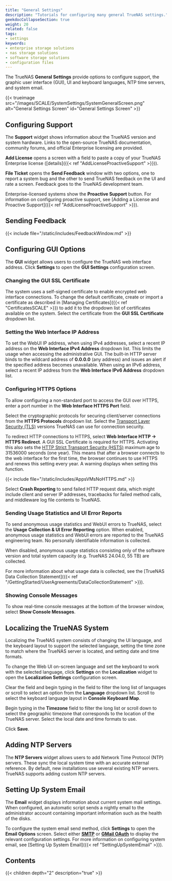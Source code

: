 ```yaml
---
title: "General Settings"
description: "Tutorials for configuring many general TrueNAS settings."
geekdocCollapseSection: true
weight: 20
related: false
tags:
- settings
keywords:
- enterprise storage solutions
- nas storage solutions
- software storage solutions
- configuration files
---
```



The TrueNAS **General Settings** provide options to configure support, the graphic user interface (GUI), UI and keyboard languages, NTP time servers, and system email.

{{< trueimage src="/images/SCALE/SystemSettings/SystemGeneralScreen.png" alt="General Settings Screen" id="General Settings Screen" >}}

## Configuring Support

The **Support** widget shows information about the TrueNAS version and system hardware.
Links to the open-source TrueNAS documentation, community forums, and official Enterprise licensing are provided.

**Add License** opens a screen with a field to paste a copy of your TrueNAS Enterprise license ([details]({{< ref "AddLicenseProactiveSupport" >}})).

**File Ticket** opens the **Send Feedback** window with two options, one to report a system bug and the other to send TrueNAS feedback on the UI and rate a screen. Feedback goes to the TrueNAS development team.

Enterprise-licensed systems show the **Proactive Support** button. For information on configuring proactive support, see [Adding a License and Proactive Support]({{< ref "AddLicenseProactiveSupport" >}}).

## Sending Feedback

{{< include file="/static/includes/FeedbackWindow.md" >}}

## Configuring GUI Options

The **GUI** widget allows users to configure the TrueNAS web interface address. Click **Settings** to open the **GUI Settings** configuration screen.

### Changing the GUI SSL Certificate

The system uses a self-signed certificate to enable encrypted web interface connections.
To change the default certificate, create or import a certificate as described in [Managing Certificates]({{< ref "CertificatesSCALE" >}}) to add it to the dropdown list of certificates available on the system. Select the certificate from the **GUI SSL Certificate** dropdown list.

### Setting the Web Interface IP Address

To set the WebUI IP address, when using IPv4 addresses, select a recent IP address on the **Web Interface IPv4 Address** dropdown list. This limits the usage when accessing the administrative GUI. The built-in HTTP server binds to the wildcard address of **0.0.0.0** (any address) and issues an alert if the specified address becomes unavailable. 
When using an IPv6 address, select a recent IP address from the **Web Interface IPv6 Address** dropdown list.

### Configuring HTTPS Options

To allow configuring a non-standard port to access the GUI over HTTPS, enter a port number in the **Web Interface HTTPS Port** field.

Select the cryptographic protocols for securing client/server connections from the **HTTPS Protocols** dropdown list.
Select the [Transport Layer Security (TLS)](https://en.wikipedia.org/wiki/Transport_Layer_Security) versions TrueNAS can use for connection security.

To redirect HTTP connections to HTTPS, select **Web Interface HTTP -> HTTPS Redirect**. A GUI SSL Certificate is required for HTTPS.
Activating this also sets the [HTTP Strict Transport Security (HSTS)](https://en.wikipedia.org/wiki/HTTP_Strict_Transport_Security) maximum age to 31536000 seconds (one year).
This means that after a browser connects to the web interface for the first time, the browser continues to use HTTPS and renews this setting every year.
A warning displays when setting this function.

{{< include file="/static/includes/AppsVMsNoHTTPS.md" >}}

Select **Crash Reporting** to send failed HTTP request data, which might include client and server IP addresses, tracebacks for failed method calls, and middleware log file contents to TrueNAS.

### Sending Usage Statistics and UI Error Reports

To send anonymous usage statistics and WebUI errors to TrueNAS, select the **Usage Collection & UI Error Reporting** option.
When enabled, anonymous usage statistics and WebUI errors are reported to the TrueNAS engineering team.
No personally identifiable information is collected.

When disabled, anonymous usage statistics consisting only of the software version and total system capacity (e.g. TrueNAS 24.04.0, 55 TB) are collected.

For more information about what usage data is collected, see the [TrueNAS Data Collection Statement]({{< ref "/GettingStarted/UserAgreements/DataCollectionStatement" >}}).

### Showing Console Messages

To show real-time console messages at the bottom of the browser window, select **Show Console Messages**.

## Localizing the TrueNAS System

Localizing the TrueNAS system consists of changing the UI language, and the keyboard layout to support the selected language, setting the time zone to match where the TrueNAS server is located, and setting date and time formats.

To change the Web UI on-screen language and set the keyboard to work with the selected language, click **Settings** on the **Localization** widget to open the **Localization Settings** configuration screen.

Clear the field and begin typing in the field to filter the long list of languages or scroll to select an option from the **Language** dropdown list.
Scroll to select the keyboard language layout in **Console Keyboard Map**.

Begin typing in the **Timezone** field to filter the long list or scroll down to select the geographic timezone that corresponds to the location of the TrueNAS server.
Select the local date and time formats to use.

Click **Save**.

## Adding NTP Servers

The **NTP Servers** widget allows users to add Network Time Protocol (NTP) servers.
These sync the local system time with an accurate external reference.
By default, new installations use several existing NTP servers. TrueNAS supports adding custom NTP servers.

## Setting Up System Email

The **Email** widget displays information about current system mail settings.
When configured, an automatic script sends a nightly email to the administrator account containing important information such as the health of the disks.

To configure the system email send method, click **Settings** to open the **Email Options** screen.
Select either [**SMTP**](#smtp) or [**GMail OAuth**](#gmail-oauth) to display the relevant configuration settings.
For more information on configuring system email, see [Setting Up System Email]({{< ref "SettingUpSystemEmail" >}}).

<div class="noprint">

## Contents

{{< children depth="2" description="true" >}}

</div>
